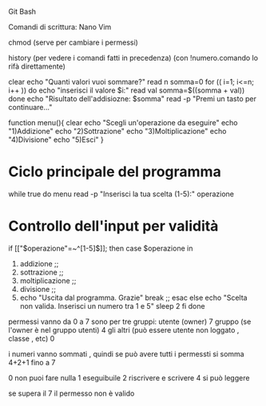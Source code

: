 Git Bash

Comandi di scrittura:
Nano
Vim

chmod (serve per cambiare i permessi)

history (per vedere i comandi fatti in precedenza) (con !numero.comando lo rifà direttamente)

clear
echo "Quanti valori vuoi sommare?"
read n
somma=0
for (( i=1; i<=n; i++ ))
do
echo "inserisci il valore $i:"
    read val
    somma=$((somma + val))
done
echo "Risultato dell'addisiozne: $somma"
read -p "Premi un tasto per continuare..."

function menu(){
clear
echo "Scegli un'operazione da eseguire"
echo "1)Addizione"
echo "2)Sottrazione"
echo "3)Moltiplicazione"
echo "4)Divisione"
echo "5)Esci"
}

# Ciclo principale del programma

while true
do
menu
read -p "Inserisci la tua scelta (1-5):" operazione

# Controllo dell'input per validità

if [["$operazione"=~^[1-5]$]]; then
case $operazione in

1.  addizione
    ;;
2.  sottrazione
    ;;
3.  moltiplicazione
    ;;
4.  divisione
    ;;
5.  echo "Uscita dal programma. Grazie"
    break
    ;;
    esac
    else
    echo "Scelta non valida. Inserisci un numero tra 1 e 5"
    sleep 2
    fi
    done

permessi vanno da 0 a 7
sono per tre gruppi:
utente (owner) 7
gruppo (se l'owner è nel gruppo utenti) 4
gli altri (può essere utente non loggato , classe , etc) 0

i numeri vanno sommati , quindi se può avere tutti i permessti si somma 4+2+1 fino a 7

0 non puoi fare nulla
1 eseguibuile
2 riscrivere e scrivere
4 si può leggere

se supera il 7 il permesso non è valido
